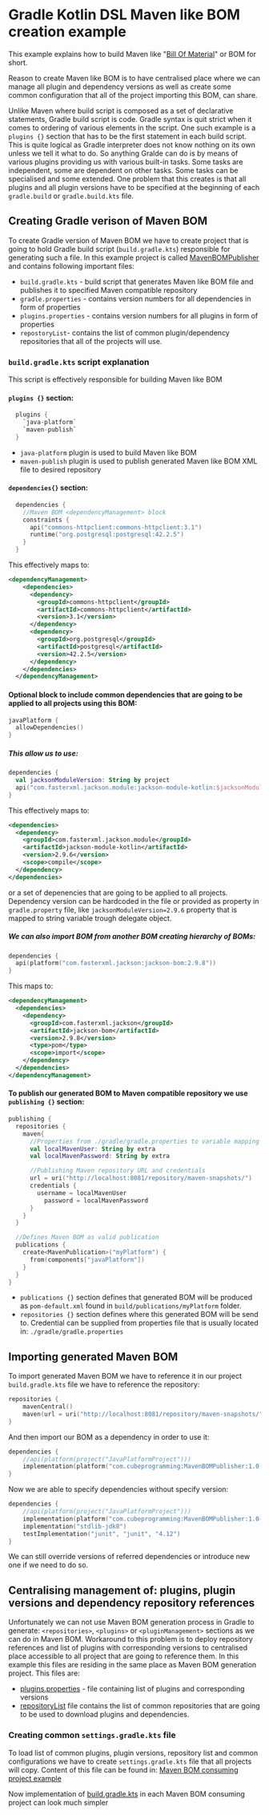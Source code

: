 # Gradle Kotlin DSL Maven like BOM creation example

This example explains how to build Maven like "[Bill Of Material](https://blog.sysco.no/ci-cd/building-gradle-bom/)" or 
BOM for short.

Reason to create Maven like BOM is to have centralised place where we can manage all plugin and dependency versions as 
well as create some common configuration that all of the project importing this BOM, can share.

Unlike Maven where build script is composed as a set of declarative statements, Gradle build script is code. 
Gradle syntax is quit strict when it comes to ordering of various elements in the script. One such example is a 
`plugins {}` section that has to be the first statement in each build script. This is quite logical as Gradle 
interpreter does not know nothing on its own unless we tell it what to do. So anything Gralde can do is by means of 
various plugins providing us with various built-in tasks. Some tasks are independent, some are dependent on other tasks. 
Some tasks can be specialised and some extended. One problem that this creates is that all plugins and all plugin 
versions have to be specified at the beginning of each `gradle.build` or `gradle.build.kts` file.

## Creating Gradle verison of Maven BOM

To create Gradle version of Maven BOM we have to create project that is going to hold Gradle build script 
(`build.gradle.kts`) responsible for generating such a file. In this example project is called 
[MavenBOMPublisher](https://github.com/cubeprogramming/GradleBOM/tree/master/MavenBOMPublisher) and contains following 
important files:

- `build.gradle.kts` - build script that generates Maven like BOM file and publishes it to specified Maven compatible repository
- `gradle.properties` - contains version numbers for all dependencies in form of properties
- `plugins.properties` - contains version numbers for all plugins in form of properties
- `repostoryList`- contains the list of common plugin/dependency repositories that all of the projects will use.

### `build.gradle.kts` script explanation

This script is effectively responsible for building Maven like BOM

#### `plugins {}` section:

```kotlin
  plugins {
    `java-platform`
    `maven-publish`
  }
```

- `java-platform` plugin is used to build Maven like BOM
- `maven-publish` plugin is used to publish generated Maven like BOM XML file to desired repository

#### `dependencies{}` section:

```kotlin
  dependencies {
    //Maven BOM <dependencyManagement> block
    constraints {
      api("commons-httpclient:commons-httpclient:3.1")
      runtime("org.postgresql:postgresql:42.2.5")
    }
  }
```

This effectively maps to:

```xml
<dependencyManagement>
    <dependencies>
      <dependency>
        <groupId>commons-httpclient</groupId>
        <artifactId>commons-httpclient</artifactId>
        <version>3.1</version>
      </dependency>
      <dependency>
        <groupId>org.postgresql</groupId>
        <artifactId>postgresql</artifactId>
        <version>42.2.5</version>
      </dependency>
    </dependencies>
  </dependencyManagement>
```

#### Optional block to include common dependencies that are going to be applied to all projects using this BOM:

```kotlin
javaPlatform {
  allowDependencies()
}
```

##### This allow us to use:

```kotlin
dependencies {
  val jacksonModuleVersion: String by project
  api("com.fasterxml.jackson.module:jackson-module-kotlin:$jacksonModuleVersion")
}
```

This effectively maps to:

```xml
<dependencies>
  <dependency>
    <groupId>com.fasterxml.jackson.module</groupId>
    <artifactId>jackson-module-kotlin</artifactId>
    <version>2.9.6</version>
    <scope>compile</scope>
  </dependency>
</dependencies>
```

or a set of depenencies that are going to be applied to all projects. Dependency version can be hardcoded in the file 
or provided as property in `gradle.property` file, like `jacksonModuleVersion=2.9.6` property that is mapped to string 
variable trough delegate object.

##### We can also import BOM from another BOM creating hierarchy of BOMs:

```kotlin
dependencies {
  api(platform("com.fasterxml.jackson:jackson-bom:2.9.8"))
}
```

This maps to:

```xml
<dependencyManagement>
  <dependencies>
    <dependency>
      <groupId>com.fasterxml.jackson</groupId>
      <artifactId>jackson-bom</artifactId>
      <version>2.9.8</version>
      <type>pom</type>
      <scope>import</scope>
    </dependency>
  </dependencies>
</dependencyManagement>
```

#### To publish our generated BOM to Maven compatible repository we use `publishing {}` section:

```kotlin
publishing {
  repositories {
    maven{
      //Properties from ./gradle/gradle.properties to variable mapping
      val localMavenUser: String by extra
      val localMavenPassword: String by extra

      //Publishing Maven repository URL and credentials
      url = uri("http://localhost:8081/repository/maven-snapshots/")
      credentials {
        username = localMavenUser
          password = localMavenPassword
      }
    }
  }

  //Defines Maven BOM as valid publication
  publications {
    create<MavenPublication>("myPlatform") {
      from(components["javaPlatform"])
    }
  }
}
```

- `publications {}` section defines that generated BOM will be produced as `pom-default.xml` found in 
  `build/publications/myPlatform` folder.
- `repositories {}` section defines where this generated BOM will be send to. Credential can be supplied from properties 
  file that is usually located in: `./gradle/gradle.properties`

## Importing generated Maven BOM

To import generated Maven BOM we have to reference it in our project `build.gradle.kts` file we have to reference the repository:

```kotlin
repositories {
    mavenCentral()
    maven(url = uri("http://localhost:8081/repository/maven-snapshots/"))
}
```

And then import our BOM as a dependency in order to use it:

```kotlin
dependencies {
    //api(platform(project("JavaPlatformProject")))
    implementation(platform("com.cubeprogramming:MavenBOMPublisher:1.0-SNAPSHOT"))
}
```

Now we are able to specify dependencies without specify version:

```kotlin
dependencies {
    //api(platform(project("JavaPlatformProject")))
    implementation(platform("com.cubeprogramming:MavenBOMPublisher:1.0-SNAPSHOT"))
    implementation("stdlib-jdk8")
    testImplementation("junit", "junit", "4.12")
}
```

We can still override versions of referred dependencies or introduce new one if we need to do so.

## Centralising management of: plugins, plugin versions and dependency repository references

Unfortunately we can not use Maven BOM generation process in Gradle to generate: `<repositories>`, `<plugins>` or 
`<pluginManagement>` sections as we can do in Maven BOM.
Workaround to this problem is to deploy repository references and list of plugins with corresponding versions to 
centralised place accessible to all project that are going to reference them. 
In this example this files are residing in the same place as Maven BOM generation project. This files are:

- [plugins.properties](https://github.com/cubeprogramming/GradleBOM/blob/master/MavenBOMPublisher/plugins.properties) - 
  file containing list of plugins and corresponding versions
- [repositoryList](https://github.com/cubeprogramming/GradleBOM/blob/master/MavenBOMPublisher/repositoryList) file 
  contains the list of common repositories that are going to be used to download plugins and dependencies.

### Creating common `settings.gradle.kts` file

To load list of common plugins, plugin versions, repository list and common configurations we have to create 
`settings.gradle.kts` file that all projects will copy. Content of this file can be found in: 
[Maven BOM consuming project example](https://github.com/cubeprogramming/GradleBOM/blob/master/BOMConsumingProject/settings.gradle.kts)

Now implementation of [build.gradle.kts](https://github.com/cubeprogramming/GradleBOM/blob/master/BOMConsumingProject/settings.gradle.kts) 
in each Maven BOM consuming project can look much simpler
